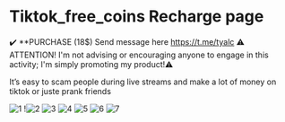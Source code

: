 # Tiktok_free_coins Recharge page 
✔️ **PURCHASE (18$) Send message here https://t.me/tyalc
⚠️ ATTENTION! I'm not advising or encouraging anyone to engage in this activity; I'm simply promoting my product!⚠️

It’s easy to scam people during live streams and make a lot of money on tiktok or juste prank friends

![1](https://github.com/user-attachments/assets/1d0f657b-ec97-48d9-97c3-4658f409a168)
!![2](https://github.com/user-attachments/assets/a30c05dd-b408-4ff1-bf19-f694d0e65a60)
![3](https://github.com/user-attachments/assets/ce3ac69a-548b-4c91-a5ef-2efcef71c142)
![4](https://github.com/user-attachments/assets/ba294a64-1f6b-489e-96ce-ae580d284df6)
![5](https://github.com/user-attachments/assets/4da29379-dd47-42d5-98b4-3432f4a86bec)
![6](https://github.com/user-attachments/assets/db77453b-6a3d-41fe-a737-ab5760f148d5)
![7](https://github.com/user-attachments/assets/4cbce7fb-f3e1-44b3-b825-04baaa49dfb4)
